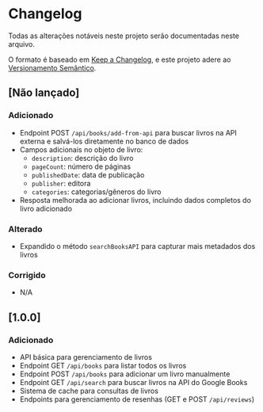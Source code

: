 # Changelog

Todas as alterações notáveis neste projeto serão documentadas neste arquivo.

O formato é baseado em [Keep a Changelog](https://keepachangelog.com/pt-BR/1.0.0/),
e este projeto adere ao [Versionamento Semântico](https://semver.org/lang/pt-BR/).

## [Não lançado]

### Adicionado
- Endpoint POST `/api/books/add-from-api` para buscar livros na API externa e salvá-los diretamente no banco de dados
- Campos adicionais no objeto de livro:
  - `description`: descrição do livro
  - `pageCount`: número de páginas
  - `publishedDate`: data de publicação
  - `publisher`: editora
  - `categories`: categorias/gêneros do livro
- Resposta melhorada ao adicionar livros, incluindo dados completos do livro adicionado

### Alterado
- Expandido o método `searchBooksAPI` para capturar mais metadados dos livros

### Corrigido
- N/A

## [1.0.0]

### Adicionado
- API básica para gerenciamento de livros
- Endpoint GET `/api/books` para listar todos os livros
- Endpoint POST `/api/books` para adicionar um livro manualmente
- Endpoint GET `/api/search` para buscar livros na API do Google Books
- Sistema de cache para consultas de livros
- Endpoints para gerenciamento de resenhas (GET e POST `/api/reviews`)
